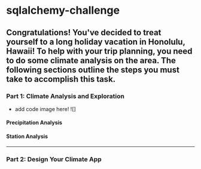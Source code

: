 # sqlalchemy-challenge

Congratulations! You've decided to treat yourself to a long holiday vacation in Honolulu, Hawaii! To help with your trip planning, you need to do some climate analysis on the area. The following sections outline the steps you must take to accomplish this task.
----------------
### Part 1: Climate Analysis and Exploration


* add code image here! ![]

#### Precipitation Analysis

#### Station Analysis

--------------------
### Part 2: Design Your Climate App
